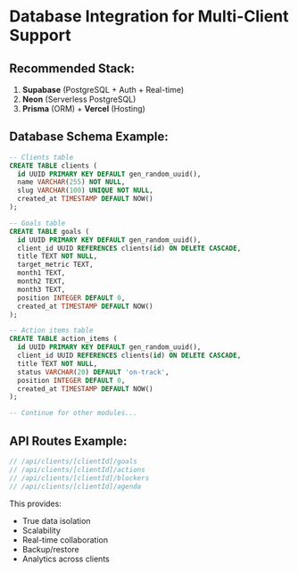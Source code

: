 # Database Integration for Multi-Client Support

## Recommended Stack:

1. **Supabase** (PostgreSQL + Auth + Real-time)
2. **Neon** (Serverless PostgreSQL)
3. **Prisma** (ORM) + **Vercel** (Hosting)

## Database Schema Example:

```sql
-- Clients table
CREATE TABLE clients (
  id UUID PRIMARY KEY DEFAULT gen_random_uuid(),
  name VARCHAR(255) NOT NULL,
  slug VARCHAR(100) UNIQUE NOT NULL,
  created_at TIMESTAMP DEFAULT NOW()
);

-- Goals table
CREATE TABLE goals (
  id UUID PRIMARY KEY DEFAULT gen_random_uuid(),
  client_id UUID REFERENCES clients(id) ON DELETE CASCADE,
  title TEXT NOT NULL,
  target_metric TEXT,
  month1 TEXT,
  month2 TEXT,
  month3 TEXT,
  position INTEGER DEFAULT 0,
  created_at TIMESTAMP DEFAULT NOW()
);

-- Action items table
CREATE TABLE action_items (
  id UUID PRIMARY KEY DEFAULT gen_random_uuid(),
  client_id UUID REFERENCES clients(id) ON DELETE CASCADE,
  title TEXT NOT NULL,
  status VARCHAR(20) DEFAULT 'on-track',
  position INTEGER DEFAULT 0,
  created_at TIMESTAMP DEFAULT NOW()
);

-- Continue for other modules...
```

## API Routes Example:

```typescript
// /api/clients/[clientId]/goals
// /api/clients/[clientId]/actions
// /api/clients/[clientId]/blockers
// /api/clients/[clientId]/agenda
```

This provides:

- True data isolation
- Scalability
- Real-time collaboration
- Backup/restore
- Analytics across clients
